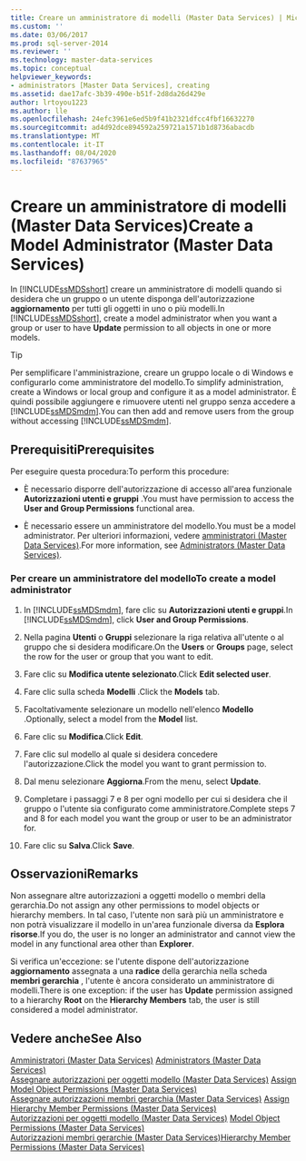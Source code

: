 ```yaml
---
title: Creare un amministratore di modelli (Master Data Services) | Microsoft Docs
ms.custom: ''
ms.date: 03/06/2017
ms.prod: sql-server-2014
ms.reviewer: ''
ms.technology: master-data-services
ms.topic: conceptual
helpviewer_keywords:
- administrators [Master Data Services], creating
ms.assetid: dae17afc-3b39-490e-b51f-2d8da26d429e
author: lrtoyou1223
ms.author: lle
ms.openlocfilehash: 24efc3961e6ed5b9f41b2321dfcc4fbf16632270
ms.sourcegitcommit: ad4d92dce894592a259721a1571b1d8736abacdb
ms.translationtype: MT
ms.contentlocale: it-IT
ms.lasthandoff: 08/04/2020
ms.locfileid: "87637965"
---
```

# <a name="create-a-model-administrator-master-data-services"></a><span data-ttu-id="dc8a0-102">Creare un amministratore di modelli (Master Data Services)</span><span class="sxs-lookup"><span data-stu-id="dc8a0-102">Create a Model Administrator (Master Data Services)</span></span>
  <span data-ttu-id="dc8a0-103">In [!INCLUDE[ssMDSshort](../includes/ssmdsshort-md.md)] creare un amministratore di modelli quando si desidera che un gruppo o un utente disponga dell'autorizzazione **aggiornamento** per tutti gli oggetti in uno o più modelli.</span><span class="sxs-lookup"><span data-stu-id="dc8a0-103">In [!INCLUDE[ssMDSshort](../includes/ssmdsshort-md.md)], create a model administrator when you want a group or user to have **Update** permission to all objects in one or more models.</span></span>  
  
> [!TIP]  
>  <span data-ttu-id="dc8a0-104">Per semplificare l'amministrazione, creare un gruppo locale o di Windows e configurarlo come amministratore del modello.</span><span class="sxs-lookup"><span data-stu-id="dc8a0-104">To simplify administration, create a Windows or local group and configure it as a model administrator.</span></span> <span data-ttu-id="dc8a0-105">È quindi possibile aggiungere e rimuovere utenti nel gruppo senza accedere a [!INCLUDE[ssMDSmdm](../includes/ssmdsmdm-md.md)].</span><span class="sxs-lookup"><span data-stu-id="dc8a0-105">You can then add and remove users from the group without accessing [!INCLUDE[ssMDSmdm](../includes/ssmdsmdm-md.md)].</span></span>  
  
## <a name="prerequisites"></a><span data-ttu-id="dc8a0-106">Prerequisiti</span><span class="sxs-lookup"><span data-stu-id="dc8a0-106">Prerequisites</span></span>  
 <span data-ttu-id="dc8a0-107">Per eseguire questa procedura:</span><span class="sxs-lookup"><span data-stu-id="dc8a0-107">To perform this procedure:</span></span>  
  
-   <span data-ttu-id="dc8a0-108">È necessario disporre dell'autorizzazione di accesso all'area funzionale **Autorizzazioni utenti e gruppi** .</span><span class="sxs-lookup"><span data-stu-id="dc8a0-108">You must have permission to access the **User and Group Permissions** functional area.</span></span>  
  
-   <span data-ttu-id="dc8a0-109">È necessario essere un amministratore del modello.</span><span class="sxs-lookup"><span data-stu-id="dc8a0-109">You must be a model administrator.</span></span> <span data-ttu-id="dc8a0-110">Per ulteriori informazioni, vedere [amministratori &#40;Master Data Services&#41;](administrators-master-data-services.md).</span><span class="sxs-lookup"><span data-stu-id="dc8a0-110">For more information, see [Administrators &#40;Master Data Services&#41;](administrators-master-data-services.md).</span></span>  
  
### <a name="to-create-a-model-administrator"></a><span data-ttu-id="dc8a0-111">Per creare un amministratore del modello</span><span class="sxs-lookup"><span data-stu-id="dc8a0-111">To create a model administrator</span></span>  
  
1.  <span data-ttu-id="dc8a0-112">In [!INCLUDE[ssMDSmdm](../includes/ssmdsmdm-md.md)], fare clic su **Autorizzazioni utenti e gruppi**.</span><span class="sxs-lookup"><span data-stu-id="dc8a0-112">In [!INCLUDE[ssMDSmdm](../includes/ssmdsmdm-md.md)], click **User and Group Permissions**.</span></span>  
  
2.  <span data-ttu-id="dc8a0-113">Nella pagina **Utenti** o **Gruppi** selezionare la riga relativa all'utente o al gruppo che si desidera modificare.</span><span class="sxs-lookup"><span data-stu-id="dc8a0-113">On the **Users** or **Groups** page, select the row for the user or group that you want to edit.</span></span>  
  
3.  <span data-ttu-id="dc8a0-114">Fare clic su **Modifica utente selezionato**.</span><span class="sxs-lookup"><span data-stu-id="dc8a0-114">Click **Edit selected user**.</span></span>  
  
4.  <span data-ttu-id="dc8a0-115">Fare clic sulla scheda **Modelli** .</span><span class="sxs-lookup"><span data-stu-id="dc8a0-115">Click the **Models** tab.</span></span>  
  
5.  <span data-ttu-id="dc8a0-116">Facoltativamente selezionare un modello nell'elenco **Modello** .</span><span class="sxs-lookup"><span data-stu-id="dc8a0-116">Optionally, select a model from the **Model** list.</span></span>  
  
6.  <span data-ttu-id="dc8a0-117">Fare clic su **Modifica**.</span><span class="sxs-lookup"><span data-stu-id="dc8a0-117">Click **Edit**.</span></span>  
  
7.  <span data-ttu-id="dc8a0-118">Fare clic sul modello al quale si desidera concedere l'autorizzazione.</span><span class="sxs-lookup"><span data-stu-id="dc8a0-118">Click the model you want to grant permission to.</span></span>  
  
8.  <span data-ttu-id="dc8a0-119">Dal menu selezionare **Aggiorna**.</span><span class="sxs-lookup"><span data-stu-id="dc8a0-119">From the menu, select **Update**.</span></span>  
  
9. <span data-ttu-id="dc8a0-120">Completare i passaggi 7 e 8 per ogni modello per cui si desidera che il gruppo o l'utente sia configurato come amministratore.</span><span class="sxs-lookup"><span data-stu-id="dc8a0-120">Complete steps 7 and 8 for each model you want the group or user to be an administrator for.</span></span>  
  
10. <span data-ttu-id="dc8a0-121">Fare clic su **Salva**.</span><span class="sxs-lookup"><span data-stu-id="dc8a0-121">Click **Save**.</span></span>  
  
## <a name="remarks"></a><span data-ttu-id="dc8a0-122">Osservazioni</span><span class="sxs-lookup"><span data-stu-id="dc8a0-122">Remarks</span></span>  
 <span data-ttu-id="dc8a0-123">Non assegnare altre autorizzazioni a oggetti modello o membri della gerarchia.</span><span class="sxs-lookup"><span data-stu-id="dc8a0-123">Do not assign any other permissions to model objects or hierarchy members.</span></span> <span data-ttu-id="dc8a0-124">In tal caso, l'utente non sarà più un amministratore e non potrà visualizzare il modello in un'area funzionale diversa da **Esplora risorse**.</span><span class="sxs-lookup"><span data-stu-id="dc8a0-124">If you do, the user is no longer an administrator and cannot view the model in any functional area other than **Explorer**.</span></span>  
  
 <span data-ttu-id="dc8a0-125">Si verifica un'eccezione: se l'utente dispone dell'autorizzazione **aggiornamento** assegnata a una **radice** della gerarchia nella scheda **membri gerarchia** , l'utente è ancora considerato un amministratore di modelli.</span><span class="sxs-lookup"><span data-stu-id="dc8a0-125">There is one exception: if the user has **Update** permission assigned to a hierarchy **Root** on the **Hierarchy Members** tab, the user is still considered a model administrator.</span></span>  
  
## <a name="see-also"></a><span data-ttu-id="dc8a0-126">Vedere anche</span><span class="sxs-lookup"><span data-stu-id="dc8a0-126">See Also</span></span>  
 <span data-ttu-id="dc8a0-127">[Amministratori &#40;Master Data Services&#41;](administrators-master-data-services.md) </span><span class="sxs-lookup"><span data-stu-id="dc8a0-127">[Administrators &#40;Master Data Services&#41;](administrators-master-data-services.md) </span></span>  
 <span data-ttu-id="dc8a0-128">[Assegnare autorizzazioni per oggetti modello &#40;Master Data Services&#41;](../../2014/master-data-services/assign-model-object-permissions-master-data-services.md) </span><span class="sxs-lookup"><span data-stu-id="dc8a0-128">[Assign Model Object Permissions &#40;Master Data Services&#41;](../../2014/master-data-services/assign-model-object-permissions-master-data-services.md) </span></span>  
 <span data-ttu-id="dc8a0-129">[Assegnare autorizzazioni membri gerarchia &#40;Master Data Services&#41;](../../2014/master-data-services/assign-hierarchy-member-permissions-master-data-services.md) </span><span class="sxs-lookup"><span data-stu-id="dc8a0-129">[Assign Hierarchy Member Permissions &#40;Master Data Services&#41;](../../2014/master-data-services/assign-hierarchy-member-permissions-master-data-services.md) </span></span>  
 <span data-ttu-id="dc8a0-130">[Autorizzazioni per oggetti modello &#40;Master Data Services&#41;](../../2014/master-data-services/model-object-permissions-master-data-services.md) </span><span class="sxs-lookup"><span data-stu-id="dc8a0-130">[Model Object Permissions &#40;Master Data Services&#41;](../../2014/master-data-services/model-object-permissions-master-data-services.md) </span></span>  
 [<span data-ttu-id="dc8a0-131">Autorizzazioni membri gerarchie &#40;Master Data Services&#41;</span><span class="sxs-lookup"><span data-stu-id="dc8a0-131">Hierarchy Member Permissions &#40;Master Data Services&#41;</span></span>](../../2014/master-data-services/hierarchy-member-permissions-master-data-services.md)  
  
  

